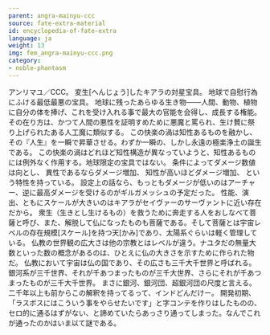```yaml
---
parent: angra-mainyu-ccc
source: fate-extra-material
id: encyclopedia-of-fate-extra
language: ja
weight: 13
img: fem_angra-mainyu-ccc.png
category:
- noble-phantasm
---
```


アンリマユ／CCC。
変生[へんじょう]したキアラの対星宝具。
地球で自慰行為にふける最低最悪の宝具。
地球に残ったあらゆる生き物───人間、動物、植物に自分の体を捧げ、これを受け入れる事で最大の官能を会得し、成長する権能。
その在り方は、かつて人間の悪性を証明すめために悪魔と罵られ、生け贅に祭り上げられたある人工魔に類似する。
この快楽の渦は知性あるものを融かし、その『人生』を一瞬で昇華させる。わずか一瞬の、しかし永遠の極楽浄土の誕生である。
この快楽の渦はどれほど知性構造が異なっていようと、知性あるものには例外なく作用する。地球限定の宝具ではない。
条件によってダメージ数値は向とし、
異性であるならダメージ増加、
知性が高いほどダメージ増加、
という特性を持っている。
設定上の話なら、もっともダメージが低いのはアーチャー、逆に最高ダメージを受けるのがギルガメッシュの予定だった。
性能、演出、ともにスケールが大きいのはキアラがセイヴァーのサーヴァントに近い存在だから。
衆生（生きとし生けるもの）を救うために奔走する人をおしなべて菩薩と呼び、また、解脱して仏になったものも菩薩である。そして菩薩とは宇宙レベルの存在規模[スケール]を持つ天[かみ]であり、太陽系ぐらいは軽く管理している。
仏教の世界観の広大さは他の宗教とはレベルが違う。ナユタだの無量大数といった数の概念があるのは、ひとえに仏の大きさを示すために作られた物だ。
仏教において宇宙は仏の国であり、その広さも三千大千世界と呼ばれる。
銀河系が三千世界、それが千あつまったものが三千大世界、さらにそれが千あつまったものが三千大千世界。
まさに銀河、銀河団、超銀河団の尺度と言える。二千年以上も前からこの解釈を持ってるって、インドどんだけー。
開発初期、「ラスボスにはこういう事をやらせたいです」と字コンテを作りはしたものの、セロ的に通るはずがない、と諦めていたらあっさり通ってしまった。なんでこれが通ったのかはいま以て謎である。
